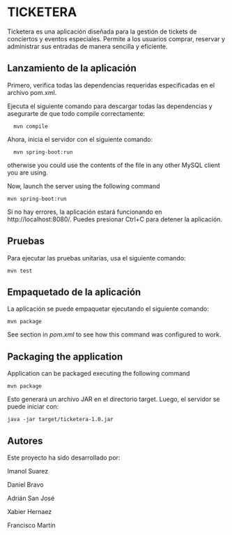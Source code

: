 TICKETERA
=============================

Ticketera es una aplicación diseñada para la gestión de tickets de conciertos y eventos especiales. Permite a los usuarios comprar, reservar y administrar sus entradas de manera sencilla y eficiente.

Lanzamiento de la aplicación
-------------------------

Primero, verifica todas las dependencias requeridas especificadas en el archivo pom.xml.

Ejecuta el siguiente comando para descargar todas las dependencias y asegurarte de que todo compile correctamente:

      mvn compile

Ahora, inicia el servidor con el siguiente comando:

      mvn spring-boot:run
    
otherwise you could use the contents of the file in any other MySQL client you are using.

Now, launch the server using the following command

    mvn spring-boot:run

Si no hay errores, la aplicación estará funcionando en http://localhost:8080/. Puedes presionar Ctrl+C para detener la aplicación.

Pruebas
--------

Para ejecutar las pruebas unitarias, usa el siguiente comando:

    mvn test

Empaquetado de la aplicación
-------------------

La aplicación se puede empaquetar ejecutando el siguiente comando:

    mvn package

See <build> section in *pom.xml* to see how this command was configured to work.

Packaging the application
-------------------------

Application can be packaged executing the following command

    mvn package

Esto generará un archivo JAR en el directorio target. Luego, el servidor se puede iniciar con:

    java -jar target/ticketera-1.0.jar

Autores
----------

Este proyecto ha sido desarrollado por:

Imanol Suarez

Daniel Bravo

Adrián San José

Xabier Hernaez

Francisco Martin
